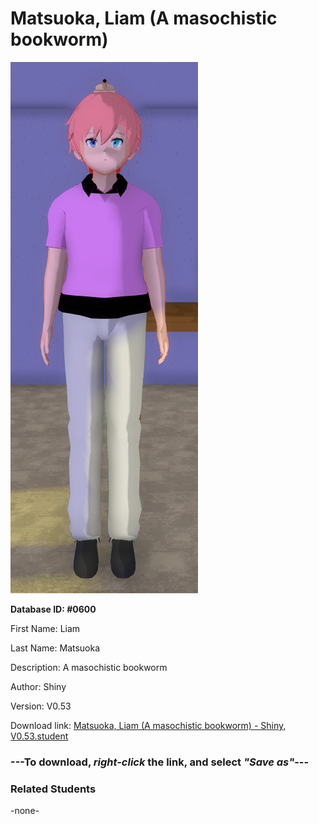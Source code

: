 # Matsuoka, Liam (A masochistic bookworm)

<img src="../../Files/Images/Matsuoka, Liam (A masochistic bookworm).png" title="Matsuoka, Liam (A masochistic bookworm) - Shiny, V0.53">

**Database ID: #0600**

First Name: Liam

Last Name: Matsuoka

Description: A masochistic bookworm

Author: Shiny

Version: V0.53

Download link: <a href="https://raw.githubusercontent.com/Arbiter1223/Daigaku-Gurashi-Custom-Students/master/Files/Student%20Files/Matsuoka%2C%20Liam%20(A%20masochistic%20bookworm)%20-%20Shiny%2C%20V0.53.student">Matsuoka, Liam (A masochistic bookworm) - Shiny, V0.53.student</a>

### ---**To download, _right-click_ the link, and select _"Save as"_**---

### Related Students

-none-
